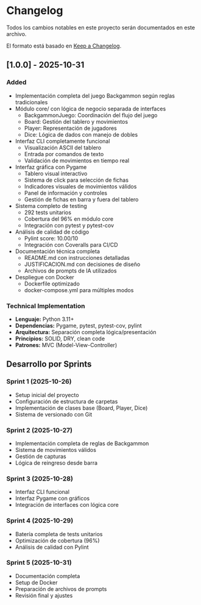 # Changelog

Todos los cambios notables en este proyecto serán documentados en este archivo.

El formato está basado en [Keep a Changelog](https://keepachangelog.com/en/1.1.0/).

## [1.0.0] - 2025-10-31

### Added
- Implementación completa del juego Backgammon según reglas tradicionales
- Módulo core/ con lógica de negocio separada de interfaces
  - BackgammonJuego: Coordinación del flujo del juego
  - Board: Gestión del tablero y movimientos
  - Player: Representación de jugadores
  - Dice: Lógica de dados con manejo de dobles
- Interfaz CLI completamente funcional
  - Visualización ASCII del tablero
  - Entrada por comandos de texto
  - Validación de movimientos en tiempo real
- Interfaz gráfica con Pygame
  - Tablero visual interactivo
  - Sistema de click para selección de fichas
  - Indicadores visuales de movimientos válidos
  - Panel de información y controles
  - Gestión de fichas en barra y fuera del tablero
- Sistema completo de testing
  - 292 tests unitarios
  - Cobertura del 96% en módulo core
  - Integración con pytest y pytest-cov
- Análisis de calidad de código
  - Pylint score: 10.00/10
  - Integración con Coveralls para CI/CD
- Documentación técnica completa
  - README.md con instrucciones detalladas
  - JUSTIFICACION.md con decisiones de diseño
  - Archivos de prompts de IA utilizados
- Despliegue con Docker
  - Dockerfile optimizado
  - docker-compose.yml para múltiples modos

### Technical Implementation
- **Lenguaje:** Python 3.11+
- **Dependencias:** Pygame, pytest, pytest-cov, pylint
- **Arquitectura:** Separación completa lógica/presentación
- **Principios:** SOLID, DRY, clean code
- **Patrones:** MVC (Model-View-Controller)

## Desarrollo por Sprints

### Sprint 1 (2025-10-26)
- Setup inicial del proyecto
- Configuración de estructura de carpetas
- Implementación de clases base (Board, Player, Dice)
- Sistema de versionado con Git

### Sprint 2 (2025-10-27)
- Implementación completa de reglas de Backgammon
- Sistema de movimientos válidos
- Gestión de capturas
- Lógica de reingreso desde barra

### Sprint 3 (2025-10-28)
- Interfaz CLI funcional
- Interfaz Pygame con gráficos
- Integración de interfaces con lógica core

### Sprint 4 (2025-10-29)
- Batería completa de tests unitarios
- Optimización de cobertura (96%)
- Análisis de calidad con Pylint

### Sprint 5 (2025-10-31)
- Documentación completa
- Setup de Docker
- Preparación de archivos de prompts
- Revisión final y ajustes
